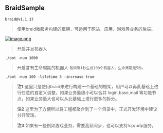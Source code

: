 ## BraidSample
`braid@v1.1.13`
> 使用braid微服务构建的框架，可适用于网站，应用，游戏等业务的后端。

[![image.png](https://i.postimg.cc/QtrF7jsR/image.png)](https://postimg.cc/JyP7VVsq)

> 开启并发机器人
```shell
./bot -num 1000
```

> 开启含有生命周期的机器人
> `每间隔1秒生成100个机器人，生命周期是5秒。`
```shell
./bot -num 100 -lifetime 5 -increase true
```

> **注1** 这里只是使用braid来进行构建一个基础的框架，用户可以再此基础上进行任意的自定义调整。如果业务量级小可以合并 login,base,mail 等功能节点，如果业务量大也可以从此基础上进行更多的拆分。

> **注2** 这里为了方便所以将工程都聚合到了一个目录中，正式开发环境中建议分开管理。

> **注3** 如果有一些例如游戏业务，需要高频同步，也可以支持tcp/udp服务。